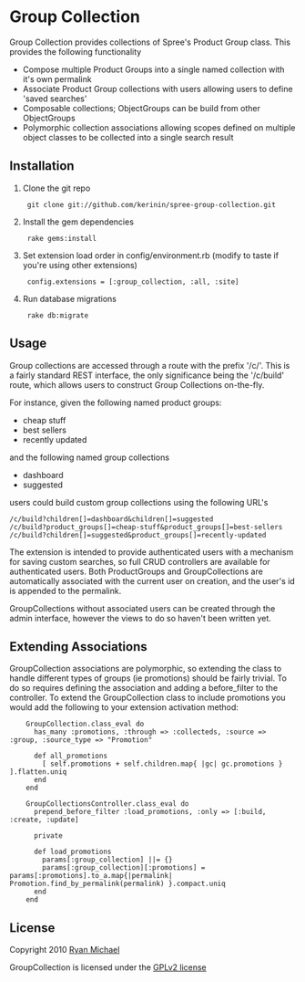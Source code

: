 Group Collection
=========

Group Collection provides collections of Spree's Product Group class.  This provides the following functionality

- Compose multiple Product Groups into a single named collection with it's own permalink
- Associate Product Group collections with users allowing users to define 'saved searches'
- Composable collections; ObjectGroups can be build from other ObjectGroups
- Polymorphic collection associations allowing scopes defined on multiple object classes to be collected into a single search result

Installation
---------

1. Clone the git repo

        git clone git://github.com/kerinin/spree-group-collection.git

2. Install the gem dependencies

        rake gems:install

3. Set extension load order in config/environment.rb (modify to taste if you're using other extensions)

        config.extensions = [:group_collection, :all, :site]

4. Run database migrations

        rake db:migrate


Usage
---------

Group collections are accessed through a route with the prefix '/c/'.  This is a fairly standard
REST interface, the only significance being the '/c/build' route, which allows users to construct
Group Collections on-the-fly.

For instance, given the following named product groups:

- cheap stuff
- best sellers
- recently updated

and the following named group collections

- dashboard
- suggested

users could build custom group collections using the following URL's

    /c/build?children[]=dashboard&children[]=suggested
    /c/build?product_groups[]=cheap-stuff&product_groups[]=best-sellers
    /c/build?children[]=suggested&product_groups[]=recently-updated

The extension is intended to provide authenticated users with a mechanism for saving custom searches,
so full CRUD controllers are available for authenticated users.  Both ProductGroups and GroupCollections
are automatically associated with the current user on creation, and the user's id is appended to the
permalink.

GroupCollections without associated users can be created through the admin interface, however the views
to do so haven't been written yet.


Extending Associations
---------

GroupCollection associations are polymorphic, so extending the class to handle different types of groups
(ie promotions) should be fairly trivial.  To do so requires defining the association and adding a before_filter
to the controller.  To extend the GroupCollection class to include promotions you would add the following to
your extension activation method:

        GroupCollection.class_eval do
          has_many :promotions, :through => :collecteds, :source => :group, :source_type => "Promotion"

          def all_promotions
            [ self.promotions + self.children.map{ |gc| gc.promotions } ].flatten.uniq
          end
        end

        GroupCollectionsController.class_eval do
          prepend_before_filter :load_promotions, :only => [:build, :create, :update]

          private

          def load_promotions
            params[:group_collection] ||= {}
            params[:group_collection][:promotions] = params[:promotions].to_a.map{|permalink| Promotion.find_by_permalink(permalink) }.compact.uniq
          end
        end


License
----------

Copyright 2010 [Ryan Michael](http://github.com/kerinin)

GroupCollection is licensed under the [GPLv2 license](http://www.gnu.org/licenses/gpl-2.0.html)

